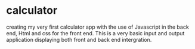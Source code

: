 # calculator
creating my very first calculator app with the use of Javascript in the back end, Html and css for the front end. This is a very basic input and output application displaying both front and back end intergration.
